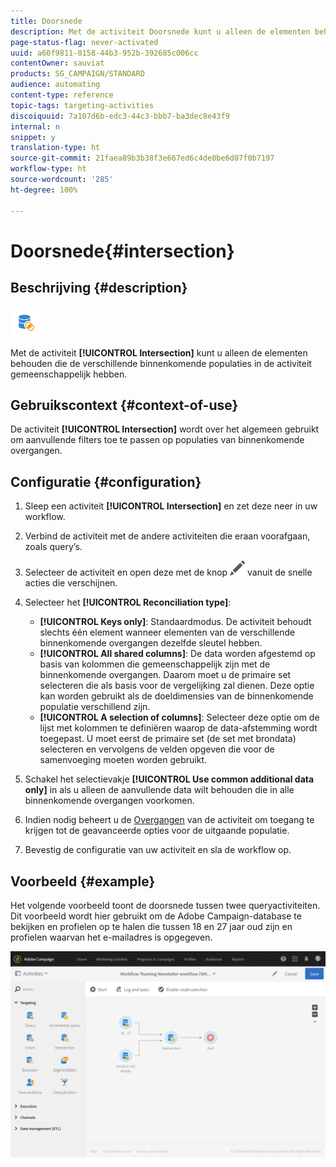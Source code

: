 ```yaml
---
title: Doorsnede
description: Met de activiteit Doorsnede kunt u alleen de elementen behouden die de verschillende binnenkomende populaties in de activiteit gemeenschappelijk hebben.
page-status-flag: never-activated
uuid: a60f9811-0158-44b3-952b-392685c006cc
contentOwner: sauviat
products: SG_CAMPAIGN/STANDARD
audience: automating
content-type: reference
topic-tags: targeting-activities
discoiquuid: 7a107d6b-edc3-44c3-bbb7-ba3dec8e43f9
internal: n
snippet: y
translation-type: ht
source-git-commit: 21faea89b3b38f3e667ed6c4de0be6d07f0b7197
workflow-type: ht
source-wordcount: '285'
ht-degree: 100%

---
```



# Doorsnede{#intersection}

## Beschrijving {#description}

![](assets/intersection.png)

Met de activiteit **[!UICONTROL Intersection]** kunt u alleen de elementen behouden die de verschillende binnenkomende populaties in de activiteit gemeenschappelijk hebben.

## Gebruikscontext {#context-of-use}

De activiteit **[!UICONTROL Intersection]** wordt over het algemeen gebruikt om aanvullende filters toe te passen op populaties van binnenkomende overgangen.

## Configuratie {#configuration}

1. Sleep een activiteit **[!UICONTROL Intersection]** en zet deze neer in uw workflow.
1. Verbind de activiteit met de andere activiteiten die eraan voorafgaan, zoals query’s.
1. Selecteer de activiteit en open deze met de knop ![](assets/edit_darkgrey-24px.png) vanuit de snelle acties die verschijnen.
1. Selecteer het **[!UICONTROL Reconciliation type]**:

   * **[!UICONTROL Keys only]**: Standaardmodus. De activiteit behoudt slechts één element wanneer elementen van de verschillende binnenkomende overgangen dezelfde sleutel hebben.
   * **[!UICONTROL All shared columns]**: De data worden afgestemd op basis van kolommen die gemeenschappelijk zijn met de binnenkomende overgangen. Daarom moet u de primaire set selecteren die als basis voor de vergelijking zal dienen. Deze optie kan worden gebruikt als de doeldimensies van de binnenkomende populatie verschillend zijn.
   * **[!UICONTROL A selection of columns]**: Selecteer deze optie om de lijst met kolommen te definiëren waarop de data-afstemming wordt toegepast. U moet eerst de primaire set (de set met brondata) selecteren en vervolgens de velden opgeven die voor de samenvoeging moeten worden gebruikt.

1. Schakel het selectievakje **[!UICONTROL Use common additional data only]** in als u alleen de aanvullende data wilt behouden die in alle binnenkomende overgangen voorkomen.
1. Indien nodig beheert u de [Overgangen](../../automating/using/activity-properties.md) van de activiteit om toegang te krijgen tot de geavanceerde opties voor de uitgaande populatie.
1. Bevestig de configuratie van uw activiteit en sla de workflow op.

## Voorbeeld {#example}

Het volgende voorbeeld toont de doorsnede tussen twee queryactiviteiten. Dit voorbeeld wordt hier gebruikt om de Adobe Campaign-database te bekijken en profielen op te halen die tussen 18 en 27 jaar oud zijn en profielen waarvan het e-mailadres is opgegeven.

![](assets/wkf_intersection_example.png)

